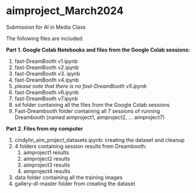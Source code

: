 # aimproject_March2024
Submission for AI in Media Class

The following files are included:

**Part 1. Google Colab Notebooks and files from the Google Colab sessions:**
1. fast-DreamBooth v1.ipynb
2. fast-DreamBooth v2.ipynb
3. fast-DreamBooth v3. ipynb
4. fast-DreamBooth v4.ipynb
5. _please note that there is no fast-DreamBooth v5.ipynb_
6. fast-DreamBooth v6.ipynb
7. fast-DreamBooth v7.ipynb
8. sd folder containing all the files from the Google Colab sessions
9. Fast-Dreambooth folder containing all 7 sessions of running Dreambooth (named aimproject1, aimproject2, ... aimproject7)

**Part 2. Files from my computer**
1. cindylin_aim_project_datasets.ipynb: creating the dataset and cleanup
2. 4 folders containing session results from Dreambooth:
   1. aimproject1 results
   2. aimproject2 results
   3. aimproject3 results
   4. aimproject4 results
3. data folder containing all the training images
4. gallery-dl-master folder from creating the dataset
